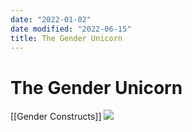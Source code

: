 ```yaml
---
date: "2022-01-02"
date modified: "2022-06-15"
title: The Gender Unicorn
---
```


# The Gender Unicorn
[[Gender Constructs]]
![](https://i.imgur.com/0VFoUNn.png)
